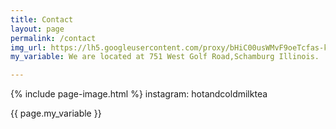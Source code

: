 ```yaml
---
title: Contact
layout: page
permalink: /contact
img_url: https://lh5.googleusercontent.com/proxy/bHiC00usWMvF9oeTcfas-k54M2raU_Fv41ZTF-ARc287xa9Gqg-8-2Al2kV6OTxqTivGdxt1isN5t0kj-DARW0suKm1CagiJFwypnAo8qQpolQc7YN5yboTU2OpSSfVVxJ64YOJWTGF35A=w1200-h630-p-k-no-nu
my_variable: We are located at 751 West Golf Road,Schamburg Illinois. 

---
```

{% include page-image.html %}
instagram: hotandcoldmilktea



{{ page.my_variable }}
